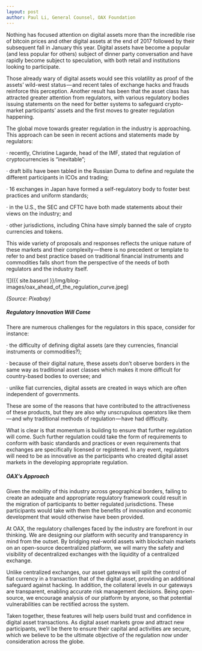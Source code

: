 ```yaml
---
layout: post
author: Paul Li, General Counsel, OAX Foundation
---
```


Nothing has focused attention on digital assets more than the incredible rise of bitcoin prices and other digital assets at the end of 2017 followed by their subsequent fall in January this year. Digital assets have become a popular (and less popular for others) subject of dinner party conversation and have rapidly become subject to speculation, with both retail and institutions looking to participate.

Those already wary of digital assets would see this volatility as proof of the assets’ wild-west status — and recent tales of exchange hacks and frauds reinforce this perception. Another result has been that the asset class has attracted greater attention from regulators, with various regulatory bodies issuing statements on the need for better systems to safeguard crypto-market participants’ assets and the first moves to greater regulation happening.

The global move towards greater regulation in the industry is approaching. This approach can be seen in recent actions and statements made by regulators:

· recently, Christine Lagarde, head of the IMF, stated that regulation of cryptocurrencies is “inevitable”;

· draft bills have been tabled in the Russian Duma to define and regulate the different participants in ICOs and trading;

· 16 exchanges in Japan have formed a self-regulatory body to foster best practices and uniform standards;

· in the U.S., the SEC and CFTC have both made statements about their views on the industry; and

· other jurisdictions, including China have simply banned the sale of crypto currencies and tokens.

This wide variety of proposals and responses reflects the unique nature of these markets and their complexity — there is no precedent or template to refer to and best practice based on traditional financial instruments and commodities falls short from the perspective of the needs of both regulators and the industry itself.

![]({{ site.baseurl }}/img/blog-images/oax_ahead_of_the_regulation_curve.jpeg)

_(Source: Pixabay)_

##### Regulatory Innovation Will Come
There are numerous challenges for the regulators in this space, consider for instance:

· the difficulty of defining digital assets (are they currencies, financial instruments or commodities?);

· because of their digital nature, these assets don’t observe borders in the same way as traditional asset classes which makes it more difficult for country-based bodies to oversee; and

· unlike fiat currencies, digital assets are created in ways which are often independent of governments.

These are some of the reasons that have contributed to the attractiveness of these products, but they are also why unscrupulous operators like them — and why traditional methods of regulation — have had difficulty.

What is clear is that momentum is building to ensure that further regulation will come. Such further regulation could take the form of requirements to conform with basic standards and practices or even requirements that exchanges are specifically licensed or registered. In any event, regulators will need to be as innovative as the participants who created digital asset markets in the developing appropriate regulation.

##### OAX’s Approach
Given the mobility of this industry across geographical borders, failing to create an adequate and appropriate regulatory framework could result in the migration of participants to better regulated jurisdictions. These participants would take with them the benefits of innovation and economic development that would otherwise have been provided.

At OAX, the regulatory challenges faced by the industry are forefront in our thinking. We are designing our platform with security and transparency in mind from the outset. By bridging real-world assets with blockchain markets on an open-source decentralized platform, we will marry the safety and visibility of decentralized exchanges with the liquidity of a centralized exchange.

Unlike centralized exchanges, our asset gateways will split the control of fiat currency in a transaction that of the digital asset, providing an additional safeguard against hacking. In addition, the collateral levels in our gateways are transparent, enabling accurate risk management decisions. Being open-source, we encourage analysis of our platform by anyone, so that potential vulnerabilities can be rectified across the system.

Taken together, these features will help users build trust and confidence in digital asset transactions. As digital asset markets grow and attract new participants, we’ll be there to ensure their capital and activities are secure, which we believe to be the ultimate objective of the regulation now under consideration across the globe.
